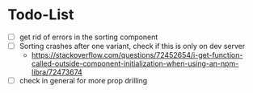 # Todo-List

- [ ] get rid of errors in the sorting component
- [ ] Sorting crashes after one variant, check if this is only on dev server
  - https://stackoverflow.com/questions/72452654/i-get-function-called-outside-component-initialization-when-using-an-npm-libra/72473674
- [ ] check in general for more prop drilling
